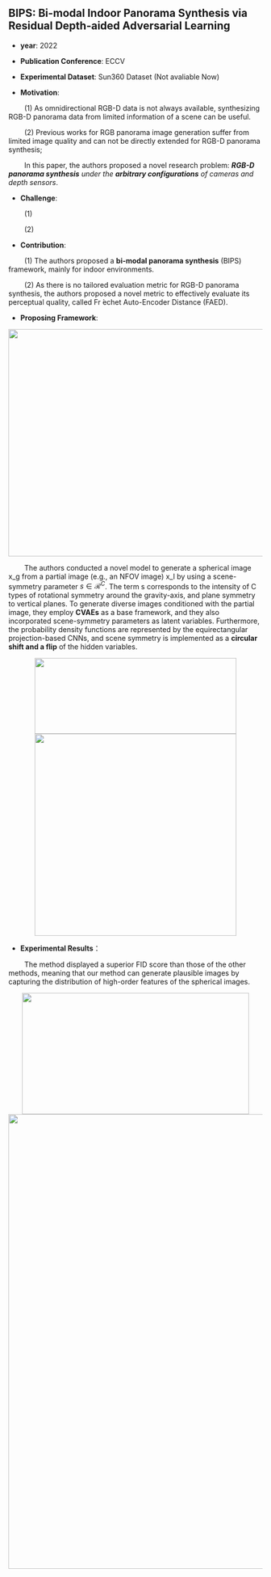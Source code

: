 ## BIPS: Bi-modal Indoor Panorama Synthesis via Residual Depth-aided Adversarial Learning

- **year**: 2022

- **Publication Conference**: ECCV

- **Experimental Dataset**:  Sun360 Dataset (Not avaliable Now)

- **Motivation**:

&nbsp; &nbsp; &nbsp; &nbsp; (1) As omnidirectional RGB-D data is not always available, synthesizing RGB-D panorama data from limited information of a scene can be useful.

&nbsp; &nbsp; &nbsp; &nbsp; (2) Previous works for RGB panorama image generation suffer from limited image quality and can not be directly extended for RGB-D panorama synthesis;

&nbsp; &nbsp; &nbsp; &nbsp; In this paper, the authors proposed a novel research problem: ***RGB-D panorama synthesis** under the **arbitrary configurations** of cameras and depth sensors*.

- **Challenge**:

&nbsp; &nbsp; &nbsp; &nbsp; (1)  

&nbsp; &nbsp; &nbsp; &nbsp; (2)  

- **Contribution**:

&nbsp; &nbsp; &nbsp; &nbsp; (1)  The authors proposed a **bi-modal panorama synthesis** (BIPS) framework, mainly for indoor environments.

&nbsp; &nbsp; &nbsp; &nbsp; (2)  As there is no tailored evaluation metric for RGB-D panorama synthesis, the authors proposed a novel metric to effectively evaluate its perceptual quality, called Fr ́echet Auto-Encoder Distance (FAED).

- **Proposing Framework**:
<div align=center>
<img src="https://github.com/VLISLAB/360-DL-Survey/blob/main/Images/Task/Image&Video Manipulation/Spherical Image Generation.png" width="1000" height="450">
</div>

&nbsp; &nbsp; &nbsp; &nbsp; The authors conducted a novel model to generate a spherical image x_g from a partial image (e.g., an NFOV image) x_l by using a scene-symmetry parameter $s \in \mathcal{R}^C$. The term s corresponds to the intensity of C types of rotational symmetry around the gravity-axis, and plane symmetry to vertical planes. To generate diverse images conditioned with the partial image, they employ **CVAEs** as a base framework, and they also incorporated scene-symmetry parameters as latent variables. Furthermore, the probability density functions are represented by the equirectangular projection-based CNNs, and scene symmetry is implemented as a **circular shift and a flip** of the hidden variables.

<div align=center>
<img src="https://github.com/VLISLAB/360-DL-Survey/blob/a207527aa8c2a1437c390a15a73772badf9e7e60/Images/Task/Image&Video%20Manipulation/circular%20padding.png" width="400" height="150"><img src="https://github.com/VLISLAB/360-DL-Survey/blob/a207527aa8c2a1437c390a15a73772badf9e7e60/Images/Task/Image&Video%20Manipulation/circular%20shift%20and%20padding.png" width="400" height="400">
</div>

- **Experimental Results**：

&nbsp; &nbsp; &nbsp; &nbsp; The method displayed a superior FID score than those of the other methods, meaning that our method can generate plausible images by capturing the distribution of high-order features of the spherical images.

<div align=center>
<img src="https://github.com/VLISLAB/360-DL-Survey/blob/main/Images/Task/Image&Video Manipulation/Spherical Image Generation result1.png" width="450" height="240">
</div>

<div align=center>
<img src="https://github.com/VLISLAB/360-DL-Survey/blob/main/Images/Task/Image&Video Manipulation/Spherical Image Generation result2.png" width="800" height="900">
</div>
 
